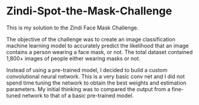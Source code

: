 # Zindi-Spot-the-Mask-Challenge
This is my solution to the Zindi Face Mask Challenge. 

The objective of the  challenge was to create an image classification machine learning model to accurately predict the likelihood that an image contains a person wearing a face mask, or not. The total dataset contained 1,800+ images of people either wearing masks or not.  

Instead of using a pre-trained model, I decided to build a custom convolutional neural network. This is a very basic conv net and I did not spend time tuning the network to obtain the best weights and estimation parameters. My initial thinking was to compared the output from a fine-tuned network to that of a basic pre-trained model. 
